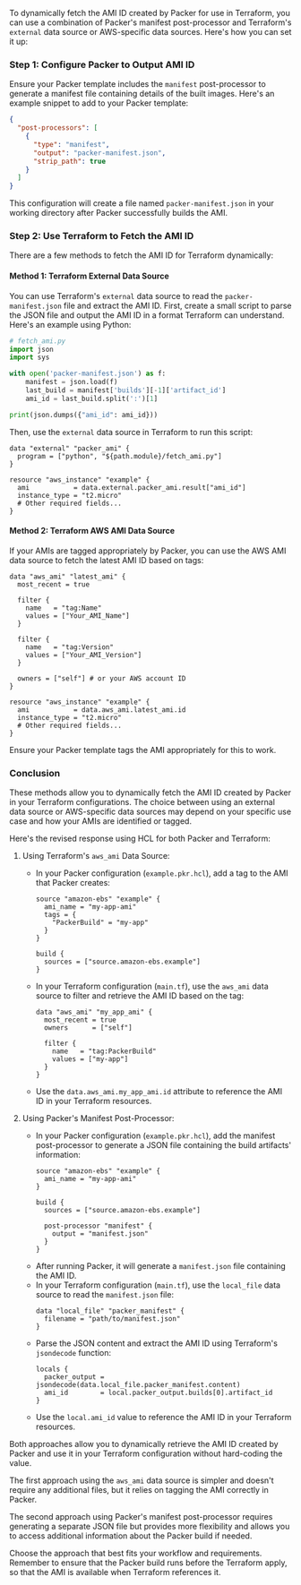 To dynamically fetch the AMI ID created by Packer for use in Terraform, you can use a combination of Packer's manifest post-processor and Terraform's `external` data source or AWS-specific data sources. Here's how you can set it up:

### Step 1: Configure Packer to Output AMI ID

Ensure your Packer template includes the `manifest` post-processor to generate a manifest file containing details of the built images. Here's an example snippet to add to your Packer template:

```json
{
  "post-processors": [
    {
      "type": "manifest",
      "output": "packer-manifest.json",
      "strip_path": true
    }
  ]
}
```

This configuration will create a file named `packer-manifest.json` in your working directory after Packer successfully builds the AMI.

### Step 2: Use Terraform to Fetch the AMI ID

There are a few methods to fetch the AMI ID for Terraform dynamically:

#### Method 1: Terraform External Data Source

You can use Terraform's `external` data source to read the `packer-manifest.json` file and extract the AMI ID. First, create a small script to parse the JSON file and output the AMI ID in a format Terraform can understand. Here's an example using Python:

```python
# fetch_ami.py
import json
import sys

with open('packer-manifest.json') as f:
    manifest = json.load(f)
    last_build = manifest['builds'][-1]['artifact_id']
    ami_id = last_build.split(':')[1]

print(json.dumps({"ami_id": ami_id}))
```

Then, use the `external` data source in Terraform to run this script:

```hcl
data "external" "packer_ami" {
  program = ["python", "${path.module}/fetch_ami.py"]
}

resource "aws_instance" "example" {
  ami           = data.external.packer_ami.result["ami_id"]
  instance_type = "t2.micro"
  # Other required fields...
}
```

#### Method 2: Terraform AWS AMI Data Source

If your AMIs are tagged appropriately by Packer, you can use the AWS AMI data source to fetch the latest AMI ID based on tags:

```hcl
data "aws_ami" "latest_ami" {
  most_recent = true

  filter {
    name   = "tag:Name"
    values = ["Your_AMI_Name"]
  }

  filter {
    name   = "tag:Version"
    values = ["Your_AMI_Version"]
  }

  owners = ["self"] # or your AWS account ID
}

resource "aws_instance" "example" {
  ami           = data.aws_ami.latest_ami.id
  instance_type = "t2.micro"
  # Other required fields...
}
```

Ensure your Packer template tags the AMI appropriately for this to work.

### Conclusion

These methods allow you to dynamically fetch the AMI ID created by Packer in your Terraform configurations. The choice between using an external data source or AWS-specific data sources may depend on your specific use case and how your AMIs are identified or tagged.

Here's the revised response using HCL for both Packer and Terraform:

1. Using Terraform's `aws_ami` Data Source:
   - In your Packer configuration (`example.pkr.hcl`), add a tag to the AMI that Packer creates:
     ```hcl
     source "amazon-ebs" "example" {
       ami_name = "my-app-ami"
       tags = {
         "PackerBuild" = "my-app"
       }
     }

     build {
       sources = ["source.amazon-ebs.example"]
     }
     ```
   - In your Terraform configuration (`main.tf`), use the `aws_ami` data source to filter and retrieve the AMI ID based on the tag:
     ```hcl
     data "aws_ami" "my_app_ami" {
       most_recent = true
       owners      = ["self"]

       filter {
         name   = "tag:PackerBuild"
         values = ["my-app"]
       }
     }
     ```
   - Use the `data.aws_ami.my_app_ami.id` attribute to reference the AMI ID in your Terraform resources.

2. Using Packer's Manifest Post-Processor:
   - In your Packer configuration (`example.pkr.hcl`), add the manifest post-processor to generate a JSON file containing the build artifacts' information:
     ```hcl
     source "amazon-ebs" "example" {
       ami_name = "my-app-ami"
     }

     build {
       sources = ["source.amazon-ebs.example"]

       post-processor "manifest" {
         output = "manifest.json"
       }
     }
     ```
   - After running Packer, it will generate a `manifest.json` file containing the AMI ID.
   - In your Terraform configuration (`main.tf`), use the `local_file` data source to read the `manifest.json` file:
     ```hcl
     data "local_file" "packer_manifest" {
       filename = "path/to/manifest.json"
     }
     ```
   - Parse the JSON content and extract the AMI ID using Terraform's `jsondecode` function:
     ```hcl
     locals {
       packer_output = jsondecode(data.local_file.packer_manifest.content)
       ami_id        = local.packer_output.builds[0].artifact_id
     }
     ```
   - Use the `local.ami_id` value to reference the AMI ID in your Terraform resources.

Both approaches allow you to dynamically retrieve the AMI ID created by Packer and use it in your Terraform configuration without hard-coding the value.

The first approach using the `aws_ami` data source is simpler and doesn't require any additional files, but it relies on tagging the AMI correctly in Packer.

The second approach using Packer's manifest post-processor requires generating a separate JSON file but provides more flexibility and allows you to access additional information about the Packer build if needed.

Choose the approach that best fits your workflow and requirements. Remember to ensure that the Packer build runs before the Terraform apply, so that the AMI is available when Terraform references it.
